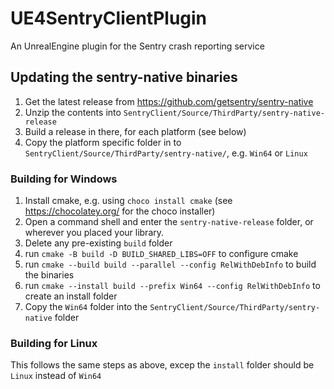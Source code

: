 # UE4SentryClientPlugin
An UnrealEngine plugin for the Sentry crash reporting service



## Updating the sentry-native binaries
1. Get the latest release from https://github.com/getsentry/sentry-native
2. Unzip the contents into `SentryClient/Source/ThirdParty/sentry-native-release`
3. Build a release in there, for each platform (see below)
4. Copy the platform specific folder in to `SentryClient/Source/ThirdParty/sentry-native/`, e.g. `Win64` or `Linux`


### Building for Windows
1. Install cmake, e.g. using `choco install cmake` (see https://chocolatey.org/ for the choco installer)
2. Open a command shell and enter the `sentry-native-release` folder, or wherever you placed your library.
3. Delete any pre-existing `build` folder
4. run `cmake -B build -D BUILD_SHARED_LIBS=OFF` to configure cmake
6. run `cmake --build build --parallel --config RelWithDebInfo` to build the binaries
7. run `cmake --install build --prefix Win64 --config RelWithDebInfo` to create an install folder
8. Copy the `Win64` folder into the `SentryClient/Source/ThirdParty/sentry-native` folder

### Building for Linux
This follows the same steps as above, excep the `install` folder should be `Linux` instead of `Win64`

